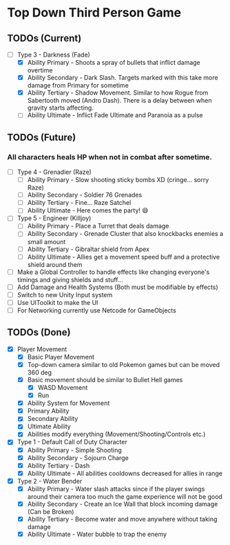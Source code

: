 # Top Down Third Person Game

## TODOs (Current)
- [ ]  Type 3 - Darkness (Fade)
    - [X]  Ability Primary - Shoots a spray of bullets that inflict damage overtime
    - [X]  Ability Secondary - Dark Slash. Targets marked with this take more damage from Primary for sometime
    - [X]  Ability Tertiary - Shadow Movement. Similar to how Rogue from Sabertooth moved (Andro Dash). There is a delay between when gravity starts affecting.
    - [ ]  Ability Ultimate - Inflict Fade Ultimate and Paranoia as a pulse

## TODOs (Future)
### All characters heals HP when not in combat after sometime.
- [ ]  Type 4 - Grenadier (Raze)
    - [ ]  Ability Primary - Slow shooting sticky bombs XD (cringe... sorry Raze)
    - [ ]  Ability Secondary - Soldier 76 Grenades
    - [ ]  Ability Tertiary - Fine… Raze Satchel
    - [ ]  Ability Ultimate - Here comes the party! :smile:
- [ ]  Type 5 - Engineer (Killjoy)
    - [ ]  Ability Primary - Place a Turret that deals damage
    - [ ]  Ability Secondary - Grenade Cluster that also knockbacks enemies a small amount
    - [ ]  Ability Tertiary - Gibraltar shield from Apex
    - [ ]  Ability Ultimate - Allies get a movement speed buff and a protective shield around them
- [ ] Make a Global Controller to handle effects like changing everyone's timings and giving shields and stuff...
- [ ] Add Damage and Health Systems (Both must be modifiable by effects)
- [ ] Switch to new Unity Input system
- [ ] Use UIToolkit to make the UI
- [ ] For Networking currently use Netcode for GameObjects

## TODOs (Done)
- [X] Player Movement
    - [X] Basic Player Movement
    - [X] Top-down camera similar to old Pokemon games but can be moved 360 deg
    - [X] Basic movement should be similar to Bullet Hell games
        - [X] WASD Movement
        - [X] Run
    - [X] Ability System for Movement
    - [X] Primary Ability
    - [X] Secondary Ability
    - [X] Ultimate Ability
    - [X] Abilities modify everything (Movement/Shooting/Controls etc.)
- [X]  Type 1 - Default Call of Duty Character
    - [X]  Ability Primary - Simple Shooting
    - [X]  Ability Secondary - Sojourn Charge
    - [X]  Ability Tertiary - Dash
    - [X]  Ability Ultimate - All abilities cooldowns decreased for allies in range
- [X]  Type 2 - Water Bender
    - [X]  Ability Primary - Water slash attacks since if the player swings around their camera too much the game experience will not be good
    - [X]  Ability Secondary - Create an Ice Wall that block incoming damage (Can be Broken)
    - [X]  Ability Tertiary - Become water and move anywhere without taking damage
    - [X]  Ability Ultimate - Water bubble to trap the enemy
